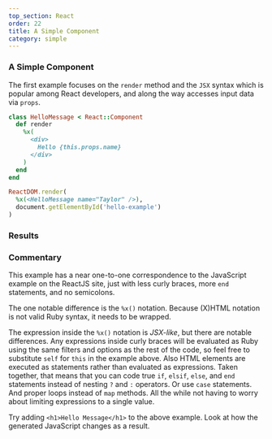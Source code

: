 ```yaml
---
top_section: React
order: 22
title: A Simple Component
category: simple
---
```


### A Simple Component

The first example focuses on the `render` method and the `JSX` syntax which
is popular among React developers, and along the way accesses input data via
`props`.

<div data-controller="combo" data-options='{
  "eslevel": 2020,
  "filters": ["react"]
}'></div>

```ruby
class HelloMessage < React::Component
  def render
    %x(
      <div>
        Hello {this.props.name}
      </div>
    )
  end
end

ReactDOM.render(
  %x(<HelloMessage name="Taylor" />),
  document.getElementById('hello-example')
)
```

### Results

<template id="hello-template">
  <div id="hello-example"></div>
</template>

<div data-controller="eval" data-html="#hello-template"></div>

### Commentary

This example has a near one-to-one correspondence to the JavaScript example on
the ReactJS site, just with less curly braces, more `end` statements, and no
semicolons.

The one notable difference is the `%x()` notation.  Because (X)HTML notation
is not valid Ruby syntax, it needs to be wrapped.

The expression inside the `%x()` notation is *JSX-like*, but there are notable
differences.  Any expressions inside curly braces will be evaluated as Ruby using the
same filters and options as the rest of the code, so feel free to substitute
`self` for `this` in the example above.  Also HTML elements are executed as
statements rather than evaluated as expressions.  Taken together, that means
that you can code true `if`, `elsif`, `else`, and `end` statements instead of
nesting `?` and `:` operators.  Or use `case` statements.  And proper loops
instead of `map` methods.  All the while not having to worry about limiting
expressions to a single value.

Try adding `<h1>Hello Message</h1>` to the above example.  Look at how the
generated JavaScript changes as a result.
